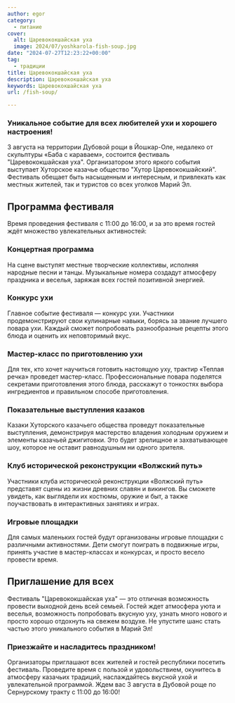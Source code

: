 ```yaml
---
author: egor
category:
  - питание
cover:
  alt: Царевококшайская уха
  image: 2024/07/yoshkarola-fish-soup.jpg
date: "2024-07-27T12:23:22+00:00"
tag:
  - традиции
title: Царевококшайская уха
description: Царевококшайская уха
keywords: Царевококшайская уха
url: /fish-soup/

---
```

### Уникальное событие для всех любителей ухи и хорошего настроения!

3 августа на территории Дубовой рощи в Йошкар-Оле, недалеко от скульптуры «Баба с караваем», состоится фестиваль "Царевококшайская уха". Организатором этого яркого события выступает Хуторское казачье общество "Хутор Царевококшайский". Фестиваль обещает быть насыщенным и интересным, и привлекать как местных жителей, так и туристов со всех уголков Марий Эл.

## Программа фестиваля

Время проведения фестиваля с 11:00 до 16:00, и за это время гостей ждёт множество увлекательных активностей:

### Концертная программа

На сцене выступят местные творческие коллективы, исполняя народные песни и танцы. Музыкальные номера создадут атмосферу праздника и веселья, заряжая всех гостей позитивной энергией.

### Конкурс ухи

Главное событие фестиваля — конкурс ухи. Участники продемонстрируют свои кулинарные навыки, борясь за звание лучшего повара ухи. Каждый сможет попробовать разнообразные рецепты этого блюда и оценить их неповторимый вкус.

### Мастер-класс по приготовлению ухи

Для тех, кто хочет научиться готовить настоящую уху, трактир «Теплая речка» проведет мастер-класс. Профессиональные повара поделятся секретами приготовления этого блюда, расскажут о тонкостях выбора ингредиентов и правильном способе приготовления.

### Показательные выступления казаков

Казаки Хуторского казачьего общества проведут показательные выступления, демонстрируя мастерство владения холодным оружием и элементы казачьей джигитовки. Это будет зрелищное и захватывающее шоу, которое не оставит равнодушным ни одного зрителя.

### Клуб исторической реконструкции «Волжский путь»

Участники клуба исторической реконструкции «Волжский путь» представят сцены из жизни древних славян и викингов. Вы сможете увидеть, как выглядели их костюмы, оружие и быт, а также поучаствовать в интерактивных занятиях и играх.

### Игровые площадки

Для самых маленьких гостей будут организованы игровые площадки с различными активностями. Дети смогут поиграть в подвижные игры, принять участие в мастер-классах и конкурсах, и просто весело провести время.

## Приглашение для всех

Фестиваль "Царевококшайская уха" — это отличная возможность провести выходной день всей семьей. Гостей ждет атмосфера уюта и веселья, возможность попробовать вкусную уху, узнать много нового и просто хорошо отдохнуть на свежем воздухе. Не упустите шанс стать частью этого уникального события в Марий Эл!

### Приезжайте и насладитесь праздником!

Организаторы приглашают всех жителей и гостей республики посетить фестиваль. Проведите время с пользой и удовольствием, окунитесь в атмосферу казачьих традиций, наслаждайтесь вкусной ухой и увлекательной программой. Ждем вас 3 августа в Дубовой роще по Сернурскому тракту с 11:00 до 16:00!
